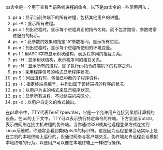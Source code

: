 ps命令是一个用于查看当前系统进程的命令。以下是ps命令的一些常用用法：

1. ps a：显示当前终端下的所有进程，包括其他用户的进程。
2. ps -A：显示所有进程。
3. ps c：列出进程时，显示每个进程真正的指令名称，而不包含路径、参数或常驻服务的标示。
4. ps -e：此参数的效果和指定“A”参数相同，显示所有进程。
5. ps e：列出进程时，显示每个进程所使用的环境变量。
6. ps f：用ASCII字符显示树状结构，表达程序间的相互关系。
7. ps -H：显示树状结构，表示程序间的相互关系。
8. ps -N：显示所有的进程，除了执行ps指令终端机下的程序之外。
9. ps s：采用程序信号的格式显示程序状况。
10. ps S：列出进程时，包括已中断的子程序资料。
11. ps -t：指定终端机编号，并列出属于该终端机的程序的状况。
12. ps u：以用户为主的格式来显示程序状况。
13. ps x：显示所有进程，不以终端机来区分。
14. ps -o：以用户自定义的格式输出。

在ps命令中，TTY代表TeleTYpewriter，它是一个允许用户连接到早期计算机的设备。在ps的上下文中，TTY可以表示执行特定命令的终端。下方会显示pts/0，表示由网络连接主机进程的伪终端。当你通过SSH或其他远程登录方式连接到Linux系统时，你通常会看到类似pts/0的标识符。这是因为远程登录会话实际上是在主机的本地终端上运行的，但通过网络与客户端交互。伪终端允许远程会话模拟本地终端的行为，以便用户可以像在本地终端上一样进行操作。